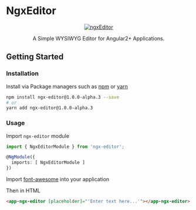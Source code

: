 # NgxEditor

<p align="center">
 <a href="https://github.com/Sibiraj-S/ngx-editor">
   <img src="https://raw.githubusercontent.com/Sibiraj-S/ngx-editor/master/src/assets/icons/ngx-editor.png" alt="ngxEditor">
 </a>
  <p align="center">A Simple WYSIWYG Editor for Angular2+ Applications.</p>
</p>

## Getting Started

### Installation

Install via Package managers such as [npm][npm] or [yarn][yarn]

```bash
npm install ngx-editor@1.0.0-alpha.3 --save
# or
yarn add ngx-editor@1.0.0-alpha.3
```

### Usage

Import `ngx-editor` module

```typescript
import { NgxEditorModule } from 'ngx-editor';

@NgModule({
  imports: [ NgxEditorModule ]
})
```

Import [font-awesome](https://github.com/FortAwesome/Font-Awesome) into your application

Then in HTML

```html
<app-ngx-editor [placeholder]="'Enter text here...'"></app-ngx-editor>
```

[npm]: https://www.npmjs.com/
[yarn]: https://yarnpkg.com/lang/en/
[github]: https://sibiraj-s.github.io/